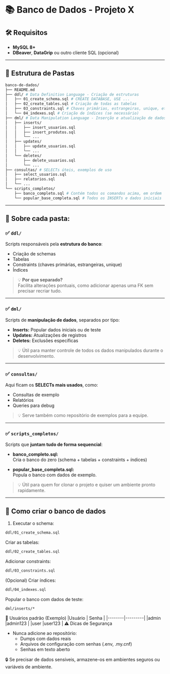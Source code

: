 # 📚 Banco de Dados - Projeto X

## 🛠️ Requisitos

- **MySQL 8+**
- **DBeaver**, **DataGrip** ou outro cliente SQL (opcional)

---

## 📂 Estrutura de Pastas

```bash
banco-de-dados/
├── README.md
├── ddl/ # Data Definition Language - Criação de estruturas
│   ├── 01_create_schema.sql # CREATE DATABASE, USE ...
│   ├── 02_create_tables.sql # Criação de todas as tabelas
│   ├── 03_constraints.sql # Chaves primárias, estrangeiras, unique, etc
│   └── 04_indexes.sql # Criação de índices (se necessário)
├── dml/ # Data Manipulation Language - Inserção e atualização de dados
│   ├── inserts/
│   │   ├── insert_usuarios.sql
│   │   ├── insert_produtos.sql
│   │   └── ...
│   ├── updates/
│   │   ├── update_usuarios.sql
│   │   └── ...
│   └── deletes/
│       ├── delete_usuarios.sql
│       └── ...
├── consultas/ # SELECTs úteis, exemplos de uso
│   ├── select_usuarios.sql
│   ├── relatorios.sql
│   └── ...
└── scripts_completos/
    ├── banco_completo.sql # Contém todos os comandos acima, em ordem
    └── popular_base_completa.sql # Todos os INSERTs e dados iniciais
```

---

## 📌 Sobre cada pasta:

### ✅ `ddl/`
Scripts responsáveis pela **estrutura do banco**:

- Criação de schemas
- Tabelas
- Constraints (chaves primárias, estrangeiras, unique)
- Índices

> 💡 **Por que separado?**  
Facilita alterações pontuais, como adicionar apenas uma FK sem precisar recriar tudo.

---

### ✅ `dml/`
Scripts de **manipulação de dados**, separados por tipo:

- **Inserts:** Popular dados iniciais ou de teste
- **Updates:** Atualizações de registros
- **Deletes:** Exclusões específicas

> 💡 Útil para manter controle de todos os dados manipulados durante o desenvolvimento.

---

### ✅ `consultas/`
Aqui ficam os **SELECTs mais usados**, como:

- Consultas de exemplo
- Relatórios
- Queries para debug

> 💡 Serve também como repositório de exemplos para a equipe.

---

### ✅ `scripts_completos/`
Scripts que **juntam tudo de forma sequencial**:

- **banco_completo.sql:**  
Cria o banco do zero (schema + tabelas + constraints + índices)

- **popular_base_completa.sql:**  
Popula o banco com dados de exemplo.

> 💡 Útil para quem for clonar o projeto e quiser um ambiente pronto rapidamente.

---

## 📝 Como criar o banco de dados

1. Executar o schema:

```bash
ddl/01_create_schema.sql
```

Criar as tabelas:

```bash
ddl/02_create_tables.sql
```

Adicionar constraints:

```bash
ddl/03_constraints.sql
```

(Opcional) Criar índices:

```bash
ddl/04_indexes.sql
```

Popular o banco com dados de teste:

```bash
dml/inserts/*
```

👤 Usuários padrão (Exemplo)
|Usuário |	Senha  |
|--------|---------|
|admin	 |admin123 |
|user	 |user123  |
⚠️ Dicas de Segurança

- Nunca adicione ao repositório:
    - Dumps com dados reais
    - Arquivos de configuração com senhas (.env, .my.cnf)
    - Senhas em texto aberto

🔒 Se precisar de dados sensíveis, armazene-os em ambientes seguros ou variáveis de ambiente.

